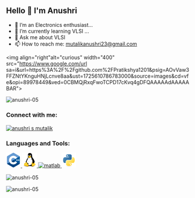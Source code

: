 ## Hello 👋 I'm Anushri
- 🔭 I’m an Electronics enthusiast...
- 🌱 I’m currently learning VLSI ...
- 💬 Ask me about VLSI
- 📫 How to reach me: mutalikanushri23@gmail.com

<img align="right"alt="curious" width="400" src="https://www.google.com/url
sa=i&url=https%3A%2F%2Fgithub.com%2FPratikshya1201&psig=AOvVaw3FFZNtYKnguHNjLcnve8aa&ust=1725610786783000&source=images&cd=vfe&opi=89978449&ved=0CBMQjRxqFwoTCPD17cKvq4gDFQAAAAAdAAAAABAR">

<p align="left"> <img src="https://github-profile-trophy.vercel.app/?username=anushri-05" alt="anushri-05" /></a> </p>

<h3 align="left">Connect with me:</h3>
<p align="left">
<a href="https://linkedin.com/in/anushri s mutalik" target="blank"><img align="center" src="https://raw.githubusercontent.com/rahuldkjain/github-profile-readme-generator/master/src/images/icons/Social/linked-in-alt.svg" alt="anushri s mutalik" height="30" width="40" /></a>
</p>

<h3 align="left">Languages and Tools:</h3>
<p align="left"> <a href="https://www.w3schools.com/cpp/" target="_blank" rel="noreferrer"> <img src="https://raw.githubusercontent.com/devicons/devicon/master/icons/cplusplus/cplusplus-original.svg" alt="cplusplus" width="40" height="40"/> </a> <a href="https://www.linux.org/" target="_blank" rel="noreferrer"> <img src="https://raw.githubusercontent.com/devicons/devicon/master/icons/linux/linux-original.svg" alt="linux" width="40" height="40"/> </a> <a href="https://www.mathworks.com/" target="_blank" rel="noreferrer"> <img src="https://upload.wikimedia.org/wikipedia/commons/2/21/Matlab_Logo.png" alt="matlab" width="40" height="40"/> </a> <a href="https://www.python.org" target="_blank" rel="noreferrer"> <img src="https://raw.githubusercontent.com/devicons/devicon/master/icons/python/python-original.svg" alt="python" width="40" height="40"/> </a> </p>

<p><img align="center" src="https://github-readme-stats.vercel.app/api/top-langs?username=anushri-05&show_icons=true&locale=en&layout=compact" alt="anushri-05" /></p>

<p><img align="center" src="https://github-readme-streak-stats.herokuapp.com/?user=anushri-05&" alt="anushri-05" /></p>

